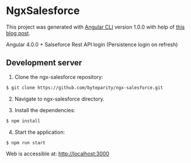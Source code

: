 # NgxSalesforce

This project was generated with [Angular CLI](https://github.com/angular/angular-cli) version 1.0.0 with help of [this blog post](http://coenraets.org/blog/2015/12/angular2-rest-salesforce/).

Angular 4.0.0 + Salseforce Rest API login (Persistence login on refresh)

## Development server

1. Clone the ngx-salesforce repository:
```bash
$ git clone https://github.com/byteparity/ngx-salesforce.git
```

2. Navigate to ngx-salesforce directory.

3. Install the dependencies:
```bash
$ npm install
```

4. Start the application:
```bash
$ npm run start
```
Web is accessible at: [http://localhost:3000](http://localhost:3000)
